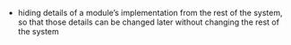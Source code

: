 - hiding details of a module’s implementation from the rest of the system, so that those details can be changed later without changing the rest of the system